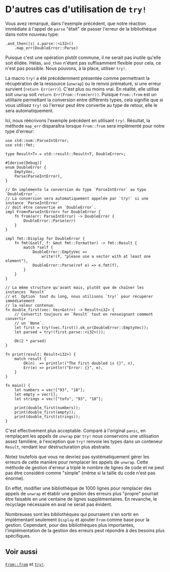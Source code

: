 # D'autres cas d'utilisation de `try!`

Vous avez remarqué, dans l'exemple précédent, que notre réaction immédiate à l'appel de `parse` "était" de passer l'erreur de la bibliothèque dans notre nouveau type:

```rust,ignore
.and_then(|s| s.parse::<i32>()
    .map_err(DoubleError::Parse)
```

Puisque c'est une opération plutôt commune, il ne serait pas inutile qu'elle soit élidée. Hélas, `and_then` n'étant pas suffisamment flexible pour cela, ce n'est pas possible. Nous pouvons, à la place, utiliser `try!`.

La macro `try!` a été précédemment présentée comme permettrant la récupération de la ressource (`unwrap`) ou le renvoi prématuré, si une erreur survient (`return Err(err)`). C'est plus ou moins vrai. En réalité, elle utilise soit `unwrap` soit `return Err(From::from(err))`.  Puisque `From::from` est un utilitaire permettant la conversion entre différents types, cela signifie que si vous utilisez `try!` où l'erreur peut être convertie au type de retour, elle le sera automatiquement.

Ici, nous réécrivons l'exemple précédent en utilisant `try!`. Résultat, la méthode `map_err` disparaîtra lorsque `From::from` sera implémenté pour notre type d'erreur:

```rust,editable
use std::num::ParseIntError;
use std::fmt;

type Result<T> = std::result::Result<T, DoubleError>;

#[derive(Debug)]
enum DoubleError {
    EmptyVec,
    Parse(ParseIntError),
}

// On implémente la conversion du type `ParseIntError` au type `DoubleError`.
// La conversion sera automatiquement appelée par `try!` si une instance `ParseIntError`
// doit être convertie en `DoubleError`.
impl From<ParseIntError> for DoubleError {
    fn from(err: ParseIntError) -> DoubleError {
        DoubleError::Parse(err)
    }
}

impl fmt::Display for DoubleError {
    fn fmt(&self, f: &mut fmt::Formatter) -> fmt::Result {
        match *self {
            DoubleError::EmptyVec =>
                write!(f, "please use a vector with at least one element"),
            DoubleError::Parse(ref e) => e.fmt(f),
        }
    }
}

// La même structure qu'avant mais, plutôt que de chaîner les instances `Result` 
// et `Option` tout du long, nous utilisons `try!` pour récupérer immédiatement 
// la valeur contenue.
fn double_first(vec: Vec<&str>) -> Result<i32> {
    // Convertit toujours en `Result` tout en renseignant comment convertir 
    // un `None`.
    let first = try!(vec.first().ok_or(DoubleError::EmptyVec));
    let parsed = try!(first.parse::<i32>());

    Ok(2 * parsed)
}

fn print(result: Result<i32>) {
    match result {
        Ok(n)  => println!("The first doubled is {}", n),
        Err(e) => println!("Error: {}", e),
    }
}

fn main() {
    let numbers = vec!["93", "18"];
    let empty = vec![];
    let strings = vec!["tofu", "93", "18"];

    print(double_first(numbers));
    print(double_first(empty));
    print(double_first(strings));
}

```

C'est effectivement plus acceptable. Comparé à l'original `panic`, en remplaçant les appels de `unwrap` par `try!` nous conservons une utilisation assez familière, à l'exception que `try!` renvoie les types dans un conteneur `Result`, rendant leur déstructuration plus abstraite.

Notez toutefois que vous ne devriez pas systématiquement gérer les erreurs de cette manière pour remplacer les appels de `unwrap`. Cette méthode de gestion d'erreur a triplé le nombre de lignes de code et ne peut pas être considéré comme "simple" (même si la taille du code n'est pas énorme).

En effet, modifier une bibliothèque de 1000 lignes pour remplacer des appels de `unwrap` et établir une gestion des erreurs plus "propre" pourrait être faisable en une centaine de lignes supplémentaires. En revanche, le recyclage nécessaire en aval ne serait pas évident.

Nombreuses sont les bibliothèques qui pourraient s'en sortir en implémentant seulement `Display` et ajouter `From` comme base pour la gestion. Cependant, pour des bibliothèques plus importantes, l'implémentation de la gestion des erreurs peut répondre à des besoins plus spécifiques.

## Voir aussi

[`From::from`][from] 
et [`try!`][try].

[from]: https://doc.rust-lang.org/std/convert/trait.From.html
[try]: https://doc.rust-lang.org/std/macro.try!.html
